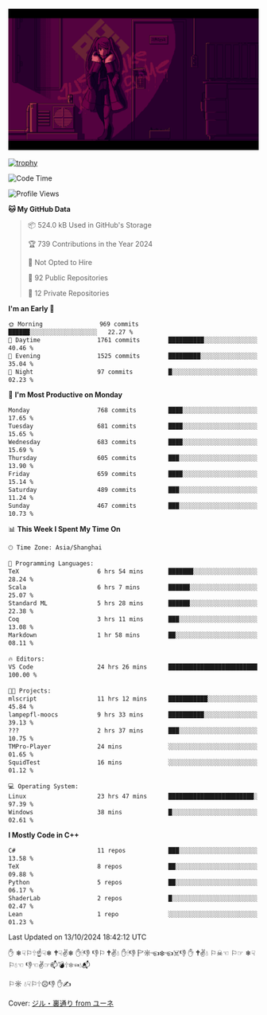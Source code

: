 ![](imgs/main.png)

[![trophy](https://github-profile-trophy.vercel.app/?username=NeilKleistGao&theme=dracula)](https://github.com/ryo-ma/github-profile-trophy)

<!--START_SECTION:waka-->
![Code Time](http://img.shields.io/badge/Code%20Time-1%2C386%20hrs%2059%20mins-blue)

![Profile Views](http://img.shields.io/badge/Profile%20Views-0-blue)

**🐱 My GitHub Data** 

> 📦 524.0 kB Used in GitHub's Storage 
 > 
> 🏆 739 Contributions in the Year 2024
 > 
> 🚫 Not Opted to Hire
 > 
> 📜 92 Public Repositories 
 > 
> 🔑 12 Private Repositories 
 > 
**I'm an Early 🐤** 

```text
🌞 Morning                969 commits         ██████░░░░░░░░░░░░░░░░░░░   22.27 % 
🌆 Daytime                1761 commits        ██████████░░░░░░░░░░░░░░░   40.46 % 
🌃 Evening                1525 commits        █████████░░░░░░░░░░░░░░░░   35.04 % 
🌙 Night                  97 commits          █░░░░░░░░░░░░░░░░░░░░░░░░   02.23 % 
```
📅 **I'm Most Productive on Monday** 

```text
Monday                   768 commits         ████░░░░░░░░░░░░░░░░░░░░░   17.65 % 
Tuesday                  681 commits         ████░░░░░░░░░░░░░░░░░░░░░   15.65 % 
Wednesday                683 commits         ████░░░░░░░░░░░░░░░░░░░░░   15.69 % 
Thursday                 605 commits         ███░░░░░░░░░░░░░░░░░░░░░░   13.90 % 
Friday                   659 commits         ████░░░░░░░░░░░░░░░░░░░░░   15.14 % 
Saturday                 489 commits         ███░░░░░░░░░░░░░░░░░░░░░░   11.24 % 
Sunday                   467 commits         ███░░░░░░░░░░░░░░░░░░░░░░   10.73 % 
```


📊 **This Week I Spent My Time On** 

```text
🕑︎ Time Zone: Asia/Shanghai

💬 Programming Languages: 
TeX                      6 hrs 54 mins       ███████░░░░░░░░░░░░░░░░░░   28.24 % 
Scala                    6 hrs 7 mins        ██████░░░░░░░░░░░░░░░░░░░   25.07 % 
Standard ML              5 hrs 28 mins       ██████░░░░░░░░░░░░░░░░░░░   22.38 % 
Coq                      3 hrs 11 mins       ███░░░░░░░░░░░░░░░░░░░░░░   13.08 % 
Markdown                 1 hr 58 mins        ██░░░░░░░░░░░░░░░░░░░░░░░   08.11 % 

🔥 Editors: 
VS Code                  24 hrs 26 mins      █████████████████████████   100.00 % 

🐱‍💻 Projects: 
mlscript                 11 hrs 12 mins      ███████████░░░░░░░░░░░░░░   45.84 % 
lampepfl-moocs           9 hrs 33 mins       ██████████░░░░░░░░░░░░░░░   39.13 % 
???                      2 hrs 37 mins       ███░░░░░░░░░░░░░░░░░░░░░░   10.75 % 
TMPro-Player             24 mins             ░░░░░░░░░░░░░░░░░░░░░░░░░   01.65 % 
SquidTest                16 mins             ░░░░░░░░░░░░░░░░░░░░░░░░░   01.12 % 

💻 Operating System: 
Linux                    23 hrs 47 mins      ████████████████████████░   97.39 % 
Windows                  38 mins             █░░░░░░░░░░░░░░░░░░░░░░░░   02.61 % 
```

**I Mostly Code in C++** 

```text
C#                       11 repos            ███░░░░░░░░░░░░░░░░░░░░░░   13.58 % 
TeX                      8 repos             ██░░░░░░░░░░░░░░░░░░░░░░░   09.88 % 
Python                   5 repos             ██░░░░░░░░░░░░░░░░░░░░░░░   06.17 % 
ShaderLab                2 repos             █░░░░░░░░░░░░░░░░░░░░░░░░   02.47 % 
Lean                     1 repo              ░░░░░░░░░░░░░░░░░░░░░░░░░   01.23 % 
```




 Last Updated on 13/10/2024 18:42:12 UTC
<!--END_SECTION:waka-->

✋ ❄☟⚐🕆☝☟❄ 🕈☟✌❄ ✋🕯👎 👎⚐ 🕈✌💧 ✋🕯👎 🏱☼☜❄☜☠👎 ✋ 🕈✌💧 ⚐☠☜ ⚐☞ ❄☟⚐💧☜ 👎☜✌☞📫💣🕆❄☜💧📬

⚐☼ 💧☟⚐🕆☹👎 ✋✍

Cover: [ジル・裏通り from ユーネ](https://www.pixiv.net/artworks/62127066)
